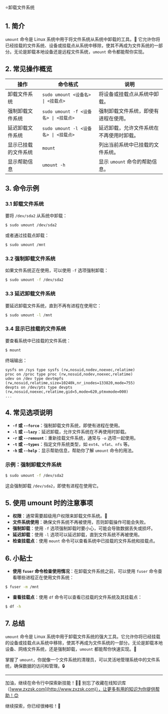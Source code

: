 ⭐卸载文件系统

## 1. 简介

`umount` 命令是 Linux 系统中用于将文件系统从系统中卸载的工具。🔧 它允许你将已经挂载的文件系统、设备或挂载点从系统中移除，使其不再成为文件系统的一部分。无论是卸载本地设备还是远程文件系统，`umount` 命令都能帮你实现。

## 2. 常见操作概览

| 操作                       | 命令格式                                  | 说明                               |
|----------------------------|-----------------------------------------|------------------------------------|
| 卸载文件系统                | `sudo umount <设备名> \| <挂载点>`       | 将设备或挂载点从系统中卸载。         |
| 强制卸载文件系统            | `sudo umount -f <设备名> \| <挂载点>`    | 强制卸载文件系统，即使有进程在使用。 |
| 延迟卸载文件系统            | `sudo umount -l <设备名> \| <挂载点>`    | 延迟卸载，允许文件系统在不再使用时卸载。 |
| 显示已挂载的文件系统          | `mount`                                 | 列出当前系统中已挂载的文件系统。     |
| 显示帮助信息                | `umount -h`                             | 显示 `umount` 命令的帮助信息。       |

## 3. 命令示例

### 3.1 卸载文件系统

要将 `/dev/sda2` 从系统中卸载：

```bash
$ sudo umount /dev/sda2
```

或者通过挂载点卸载：

```bash
$ sudo umount /mnt
```

### 3.2 强制卸载文件系统

如果文件系统正在使用，可以使用 `-f` 选项强制卸载：

```bash
$ sudo umount -f /dev/sda2
```

### 3.3 延迟卸载文件系统

要延迟卸载文件系统，直到不再有进程在使用它：

```bash
$ sudo umount -l /mnt
```

### 3.4 显示已挂载的文件系统

要查看系统中已挂载的文件系统：

```bash
$ mount
```

终端输出：

```
sysfs on /sys type sysfs (rw,nosuid,nodev,noexec,relatime)
proc on /proc type proc (rw,nosuid,nodev,noexec,relatime)
udev on /dev type devtmpfs (rw,nosuid,relatime,size=10240k,nr_inodes=133820,mode=755)
devpts on /dev/pts type devpts (rw,nosuid,noexec,relatime,gid=5,mode=620,ptmxmode=000)
...
```

## 4. 常见选项说明

- **`-f` 或 `--force`**：强制卸载文件系统，即使有进程在使用。
- **`-l` 或 `--lazy`**：延迟卸载，允许文件系统在不再使用时卸载。
- **`-r` 或 `--remount`**：重新挂载文件系统，通常与 `-o` 选项一起使用。
- **`-t` 或 `--types`**：指定文件系统类型，如 `ext4`、`vfat`、`nfs` 等。
- **`-h` 或 `--help`**：显示帮助信息，帮助你了解 `umount` 命令的用法。

### 示例：强制卸载文件系统

```bash
$ sudo umount -f /dev/sda2
```

这会强制卸载 `/dev/sda2`，即使有进程在使用它。

## 5. 使用 umount 时的注意事项

- **权限**：通常需要超级用户权限来卸载文件系统。💾
- **文件系统使用**：确保文件系统不再被使用，否则卸载操作可能会失败。
- **强制卸载**：使用 `-f` 选项强制卸载时要小心，可能会导致数据丢失或损坏。
- **延迟卸载**：使用 `-l` 选项可以延迟卸载，直到文件系统不再被使用。
- **检查挂载点**：使用 `mount` 命令可以查看系统中已挂载的文件系统和挂载点。

## 6. 小贴士

- **使用 `fuser` 命令检查使用情况**：在卸载文件系统之前，可以使用 `fuser` 命令查看哪些进程正在使用文件系统：

```bash
$ fuser -m /mnt
```

- **查看挂载点**：使用 `df` 命令可以查看已挂载的文件系统及其挂载点：

```bash
$ df -h
```

## 7. 总结

`umount` 命令是 Linux 系统中用于卸载文件系统的强大工具。它允许你将已经挂载的设备或挂载点从系统中移除，使其不再成为文件系统的一部分。无论是卸载本地设备、网络文件系统，还是强制卸载，`umount` 都能帮你快速实现。🎯

掌握了 `umount`，你就像一个文件系统的清理员，可以灵活地管理系统中的文件系统，确保数据的访问和管理。🔒

---

加油，继续在命令行中探索新技能！💪🏻 别忘了收藏在线知识库（[www.zxzsk.com](http://www.zxzsk.com)），让更多有用的知识为你提供帮助！😊

继续探索，你已经很棒啦！🌟